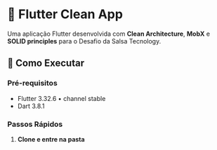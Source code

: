 # 📱 Flutter Clean App

Uma aplicação Flutter desenvolvida com **Clean Architecture**, **MobX** e **SOLID principles** para o Desafio da Salsa Tecnology.

## 🚀 Como Executar

### Pré-requisitos
- Flutter 3.32.6 • channel stable
- Dart 3.8.1

### Passos Rápidos

1. **Clone e entre na pasta**
